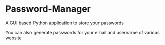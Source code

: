 # Password-Manager
A GUI based Python application to store your passwords

You can also generate passwords for your email and username of various website

